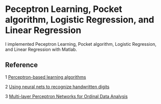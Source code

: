 # Peceptron Learning, Pocket algorithm, Logistic Regression, and Linear Regression

I implemented Peceptron Learning, Pocket algorithm, Logistic Regression, and Linear Regression with Matlab.




## Reference
1 [Perceptron-based learning algorithms](https://ieeexplore.ieee.org/document/80230?arnumber=80230)

2 [Using neural nets to recognize handwritten digits](http://neuralnetworksanddeeplearning.com/chap1.html)

3 [Multi-layer Perceptron Networks for Ordinal Data Analysis](https://www.amazon.com/Multi-layer-Perceptron-Independent-Sequential-Information/dp/383251984X)
